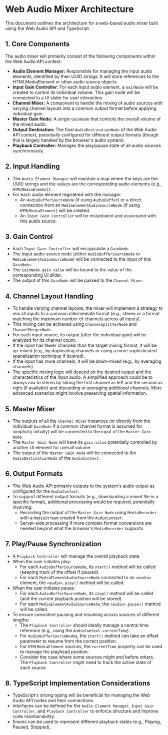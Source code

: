 # Web Audio Mixer Architecture

This document outlines the architecture for a web-based audio mixer built using the Web Audio API and TypeScript.

## 1. Core Components

The audio mixer will primarily consist of the following components within the Web Audio API context:

- **Audio Element Manager:** Responsible for managing the input audio elements, identified by their UUID strings. It will store references to the HTMLMediaElement or other audio source objects.
- **Input Gain Controller:** For each input audio element, a `GainNode` will be created to control its individual volume. This gain node will be connected to a UI slider for user interaction.
- **Channel Mixer:** A component to handle the mixing of audio sources with varying channel layouts into a common output format before applying individual gain.
- **Master Gain Node:** A single `GainNode` that controls the overall volume of the mixed audio.
- **Output Destination:** The final `AudioDestinationNode` of the Web Audio API context, potentially configured for different output formats (though this is largely handled by the browser's audio system).
- **Playback Controller:** Manages the play/pause state of all audio sources synchronously.

## 2. Input Handling

- The `Audio Element Manager` will maintain a map where the keys are the UUID strings and the values are the corresponding audio elements (e.g., `HTMLMediaElement`).
- For each audio element registered with the manager:
  - An `AudioBufferSourceNode` (if using `AudioBuffer`) or a direct connection from an `MediaElementAudioSourceNode` (if using `HTMLMediaElement`) will be created.
  - An `Input Gain Controller` will be instantiated and associated with this audio source.

## 3. Gain Control

- Each `Input Gain Controller` will encapsulate a `GainNode`.
- The input audio source node (either `AudioBufferSourceNode` or `MediaElementAudioSourceNode`) will be connected to the input of this `GainNode`.
- The `GainNode.gain.value` will be bound to the value of the corresponding UI slider.
- The output of this `GainNode` will be passed to the `Channel Mixer`.

## 4. Channel Layout Handling

- To handle varying channel layouts, the mixer will implement a strategy to mix all inputs to a common intermediate format (e.g., stereo or a format matching the maximum number of channels across all inputs).
- This mixing can be achieved using `ChannelSplitterNode` and `ChannelMergerNode`.
- For each input source, its output (after the individual gain) will be analyzed for its channel count.
- If the input has fewer channels than the target mixing format, it will be up-mixed (e.g., by duplicating channels or using a more sophisticated spatialization technique if desired).
- If the input has more channels, it will be down-mixed (e.g., by averaging channels).
- The specific mixing logic will depend on the desired output and the characteristics of the input audio. A simplified approach could be to always mix to stereo by taking the first channel as left and the second as right (if available) and discarding or averaging additional channels. More advanced scenarios might involve preserving spatial information.

## 5. Master Mixer

- The outputs of all the `Channel Mixer` instances (or directly from the individual `GainNode` if a common channel format is assumed for simplicity initially) will be connected to the input of the `Master Gain Node`.
- The `Master Gain Node` will have its `gain.value` potentially controlled by another UI element for overall volume.
- The output of the `Master Gain Node` will be connected to the `AudioDestinationNode` of the `AudioContext`.

## 6. Output Formats

- The Web Audio API primarily outputs to the system's audio output as configured for the `AudioContext`.
- To support different output formats (e.g., downloading a mixed file in a specific format), additional processing would be required, potentially involving:
  - Recording the output of the `Master Gain Node` using `MediaRecorder` with a `MediaStream` created from the `AudioContext`.
  - Server-side processing if more complex format conversions are needed beyond what the browser's `MediaRecorder` supports.

## 7. Play/Pause Synchronization

- A `Playback Controller` will manage the overall playback state.
- When the user initiates play:
  - For each `AudioBufferSourceNode`, its `start()` method will be called (keeping track of the offset if paused).
  - For each `MediaElementAudioSourceNode` connected to an `<audio>` element, the `<audio>.play()` method will be called.
- When the user initiates pause:
  - For each `AudioBufferSourceNode`, its `stop()` method will be called (and the current playback position will be stored).
  - For each `MediaElementAudioSourceNode`, the `<audio>.pause()` method will be called.
- To ensure consistent pausing and resuming across sources of different lengths:
  - The `Playback Controller` should ideally manage a central time reference (e.g., using the `AudioContext.currentTime`).
  - For `AudioBufferSourceNode`s, the `start()` method can take an offset parameter to resume from the correct position.
  - For `HTMLMediaElement` sources, the `currentTime` property can be used to manage the playhead position.
  - Consider the case where some sources might end before others. The `Playback Controller` might need to track the active state of each source.

## 8. TypeScript Implementation Considerations

- TypeScript's strong typing will be beneficial for managing the Web Audio API nodes and their connections.
- Interfaces can be defined for the `Audio Element Manager`, `Input Gain Controller`, and `Playback Controller` to enforce structure and improve code maintainability.
- Enums can be used to represent different playback states (e.g., Playing, Paused, Stopped).
